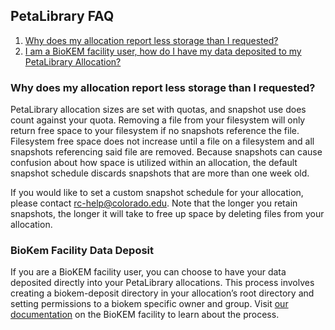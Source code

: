 ## PetaLibrary FAQ

1. [Why does my allocation report less storage than I requested?](#why-does-my-allocation-report-less-storage-than-i-requested)
2. [I am a BioKEM facility user, how do I have my data deposited to my PetaLibrary Allocation?](#biokem-facility-data-deposit)

### Why does my allocation report less storage than I requested?

PetaLibrary allocation sizes are set with quotas, and snapshot use does count against your quota. Removing a file from your filesystem will only return free space to your filesystem if no snapshots reference the file. Filesystem free space does not increase until a file on a filesystem and all snapshots referencing said file are removed. Because snapshots can cause confusion about how space is utilized within an allocation, the default snapshot schedule discards snapshots that are more than one week old.

If you would like to set a custom snapshot schedule for your allocation, please contact rc-help@colorado.edu. Note that the longer you retain snapshots, the longer it will take to free up space by deleting files from your allocation.

### BioKem Facility Data Deposit

If you are a BioKEM facility user, you can choose to have your data deposited directly into your PetaLibrary allocations. This process involves creating a biokem-deposit directory in your allocation’s root directory and setting permissions to a biokem specific owner and group. Visit [our documentation](../additional-resources/biokem-facility.html) on the BioKEM facility to learn about the process.




